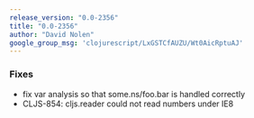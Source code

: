 ```yaml
---
release_version: "0.0-2356"
title: "0.0-2356"
author: "David Nolen"
google_group_msg: 'clojurescript/LxGSTCfAUZU/Wt0AicRptuAJ'
---
```


### Fixes 
* fix var analysis so that some.ns/foo.bar is handled correctly 
* CLJS-854: cljs.reader could not read numbers under IE8 
